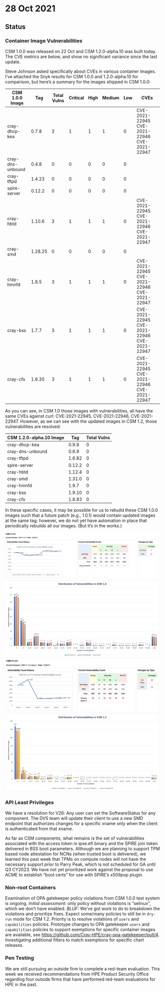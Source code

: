 # 28 Oct 2021

## Status

### Container Image Vulnerabilities

CSM 1.0.0 was released on 22 Oct and CSM 1.2.0-alpha.10 was built today. The CVE
metrics are below, and show no significant variance since the last update.

Steve Johnson asked specifically about CVEs in various container images. I’ve
attached the Snyk results for CSM 1.0.0 and 1.2.0-alpha.10 for comparison, but
here’s a summary for the images shipped in CSM 1.0.0:

| CSM 1.0.0 Image  | Tag     | Total Vulns | Critical | High | Medium | Low | CVEs |
| ---------------  | ---     | ----------- | -------- | ---- | ------ | --- | ---- |
| cray-dhcp-kea    | 0.7.8   | 3 | 1 | 1 | 1 | 0 | CVE-2021-22945 CVE-2021-22946 CVE-2021-22947 |
| cray-dns-unbound | 0.4.8   | 0 | 0 | 0 | 0 | 0 | |
| cray-tftpd       | 1.4.23  | 0 | 0 | 0 | 0 | 0 | |
| spire-server     | 0.12.2  | 0 | 0 | 0 | 0 | 0 | |
| cray-hbtd        | 1.10.6  | 3 | 1 | 1 | 1 | 0 | CVE-2021-22945 CVE-2021-22946 CVE-2021-22947 |
| cray-smd         | 1.28.25 | 0 | 0 | 0 | 0 | 0 | |
| cray-hmnfd       | 1.8.5   | 3 | 1 | 1 | 1 | 0 | CVE-2021-22945 CVE-2021-22946 CVE-2021-22947 |
| cray-bss         | 1.7.7   | 3 | 1 | 1 | 1 | 0 | CVE-2021-22945 CVE-2021-22946 CVE-2021-22947 |
| cray-cfs         | 1.6.35  | 3 | 1 | 1 | 1 | 0 | CVE-2021-22945 CVE-2021-22946 CVE-2021-22947 |

As you can see, in CSM 1.0 those images with vulnerabilities, all have the same
CVEs against curl: CVE-2021-22945, CVE-2021-22946, CVE-2021-22947. However, as
we can see with the updated images in CSM 1.2, those vulnerabilities are
resolved:

| CSM 1.2.0-alpha.10 Image | Tag    | Total Vulns |
| ------------------------ | ---    | ----------- |
| cray-dhcp-kea            | 0.9.8  | 0 |
| cray-dns-unbound         | 0.6.9  | 0 |
| cray-tftpd               | 1.6.82 | 0 |
| spire-server             | 0.12.2 | 0 |
| cray-hbtd                | 1.12.4 | 0 |
| cray-smd                 | 1.31.0 | 0 |
| cray-hmnfd               | 1.9.7  | 0 |
| cray-bss                 | 1.9.10 | 0 |
| cray-cfs                 | 1.8.83 | 0 |

In these specific cases, it may be possible for us to rebuild these CSM 1.0.0
images such that a future patch (e.g., 1.0.1) would contain updated images at
the same tag; however, we do not yet have automation in place that periodically
rebuilds all our images. (But it’s in the works.)

![CVE counts for CSM 1.0.0](csm-1.0.0/cve-counts.png)
![CVE dists for CSM 1.0.0](csm-1.0.0/cve-dist.png)
![CVE counts for CSM 1.2.0-alpha.10](csm-1.2.0-alpha.10/cve-counts.png)
![CVE dists for CSM 1.2.0-alpha.10](csm-1.2.0-alpha.10/cve-dist.png)


### API Least Privileges

We have a resolution for V26: Any user can set the SoftwareStatus for any
component. The DVS team will update their client to use a new SMD endpoint that
authorizes changes for a specific xname only when the client is authenticated
from that xname.

As far as CSM components, what remains is the set of vulnerabilities associated
with the access token in ipxe.efi binary and the SPIRE join token delivered in
BSS boot parameters. Although we are planning to support TPM based node
attestation for NCNs (when trusted boot is delivered), we learned this past week
that TPMs on compute nodes will not have the necessary support prior to Parry
Peak, which is not scheduled for GA until Q3 CY2023. We have not yet prioritized
work against the proposal to use ACME to establish “boot certs” for use with
SPIRE’s x509pop plugin.


### Non-root Containers

Examination of OPA gatekeeper policy violations from CSM 1.0.0 test system is
ongoing. _Initial assessment:_ only policy without violations is “selinux”,
which we don’t have enabled. _BLUF:_ We’ve got work to do to breakdown the
violations and prioritize fixes. Expect some/many policies to still be in
`dry-run` mode for CSM 1.2. Priority is to resolve violations of `users` and
`capabilities` policies. Prototype changes to OPA gatekeeper `users` and
`capabilities` policies to support exemptions for specific container images are
available, see https://github.com/Cray-HPE/cray-opa-gatekeeper/pull/4.
Investigating additional filters to match exemptions for specific chart
releases.


### Pen Testing

We are still pursuing an outside firm to complete a red-team evaluation. This
week we received recommendations from HPE Product Security Office regarding four
outside firms that have performed red-team evaluations for HPE in the past.
